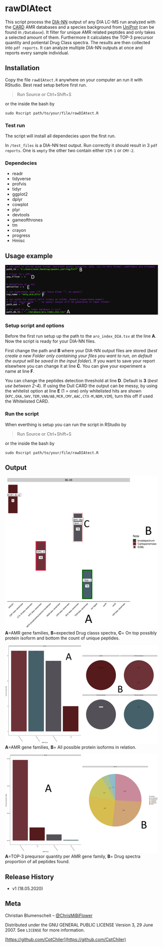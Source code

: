  # rawDIAtect

This script process the [DIA-NN](https://github.com/vdemichev/DiaNN) output of any DIA LC-MS run analyzed with the [CARD](https://card.mcmaster.ca/) AMR databases and a species background from [UniProt](https://www.uniprot.org/) (can be found in ``/Database``). It filter for unique AMR related peptides and only takes a selected amount of them. Furthermore it calculates the TOP-3 precursor quantity and potiental Drug Class spectra. The results are then collected into ``pdf reports``. It can analyze multiple DIA-NN outputs at once and reports every sample individual.  

## Installation

Copy the file ``rawDIAtect.R`` anywhere on your computer an run it with RStudio. Best read setup before first run.
> Run Source or Ctrl+Shift+S
 
 or the inside the bash by 
```
sudo Rscript path/to/your/file/rawDIAtect.R
```

### Test run
The script will install all dependecies upon the first run.

In ``/test_files`` is a DIA-NN test output. Run correctly it should result in 3 ``pdf reports``. One is ``empty`` the other two contain either ``VIM-1`` or ``CMY-2``.

### Dependecies
 - readr
 - tidyverse
 - profvis
 - tidyr
 - ggplot2
 - dplyr
 - cowplot
 - plyr
 - devtools
 - gameofthrones
 - tm
 - crayon
 - progress
 - Hmisc

## Usage example

![options.PNG](https://github.com/CptChiler/rawDIAtect/blob/master/readme_png/options.PNG)

### Setup script and options
Before the first run setup up the path to the ``aro_index_DIA.tsv``  at the line **A**. Now the script is ready for your DIA-NN files. 

First change the path and **B** where your DIA-NN output files are stored (*best create a new Folder only containing your files you want to run, on default the ourput will be saved in the input folder*). If you want to save your report elsewhere you can change it at line **C**. You can give your experiment a name at line **F**.

You can change the peptides detection threshold at line **D**. Default is **3** (*best use between 2-4*). If using the Dull CARD the output can be messy, by using the whitelist option at line **E** (1 = one) only whitelisted hits are shown (``KPC,OXA,SHV,TEM,VAN/AB,MCR,CMY,AAC,CTX-M,NDM,VIM``), turn this off if used the Whitelisted CARD.

### Run the script
When everthing is setup you can run the script in RStudio by 
> Run Source or Ctrl+Shift+S

or the inside the bash by 
```
sudo Rscript path/to/your/file/rawDIAtect.R
```
## Output

![Main-Page](https://github.com/CptChiler/rawDIAtect/blob/master/readme_png/86-09_main_page.png )
**A**=AMR gene families, **B**=expected Drug classs spectra, **C**= On top possibly protein isoform and bottom the count of unique peptides.

![Details-1](https://github.com/CptChiler/rawDIAtect/blob/master/readme_png/86-09_overview_page.png)
**A**=AMR gene families, **B**= All possible protein isoforms in relation.

![Details-2](https://github.com/CptChiler/rawDIAtect/blob/master/readme_png/86-09_PQ_top3.png)
**A**=TOP-3 preqursor quantity per AMR gene family, **B**= Drug spectra proportion of all peptides found.

## Release History

* v1 (18.05.2020)

## Meta

Christian Blumenscheit – [@ChrisMiBiFlower](https://twitter.com/chrismibiflower)

Distributed under the GNU GENERAL PUBLIC LICENSE Version 3, 29 June 2007. See ``LICENSE`` for more information.

[https://github.com/CptChiler](https://github.com/CptChiler)

